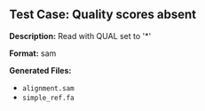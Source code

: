 ## Test Case: Quality scores absent

**Description:** Read with QUAL set to '*'

**Format:** sam

**Generated Files:**
- `alignment.sam`
- `simple_ref.fa`
